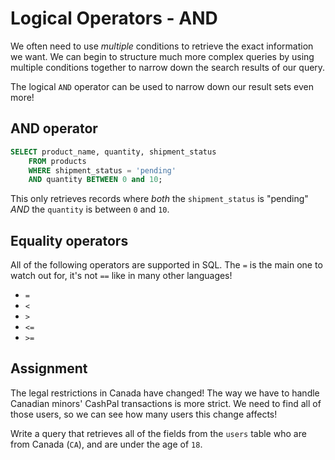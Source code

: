 # Logical Operators - AND

We often need to use *multiple* conditions to retrieve the exact information we want. We can begin to structure much more complex queries by using multiple conditions together to narrow down the search results of our query.

The logical `AND` operator can be used to narrow down our result sets even more!

## AND operator

```SQL
SELECT product_name, quantity, shipment_status
    FROM products
    WHERE shipment_status = 'pending'
    AND quantity BETWEEN 0 and 10;
```

This only retrieves records where *both* the `shipment_status` is "pending" *AND* the `quantity` is between `0` and `10`.

## Equality operators

All of the following operators are supported in SQL. The `=` is the main one to watch out for, it's not `==` like in many other languages!

* `=`
* `<`
* `>`
* `<=`
* `>=`

## Assignment

The legal restrictions in Canada have changed! The way we have to handle Canadian minors' CashPal transactions is more strict. We need to find all of those users, so we can see how many users this change affects!

Write a query that retrieves all of the fields from the `users` table who are from Canada (`CA`), and are under the age of `18`.

